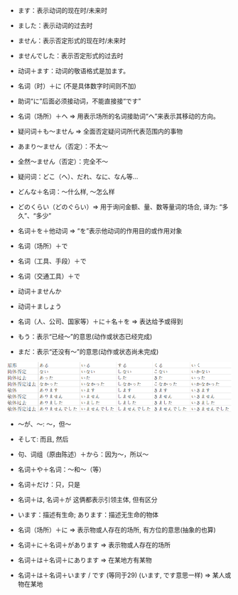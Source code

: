 - ます：表示动词的现在时/未来时
- ました：表示动词的过去时
- ません：表示否定形式的现在时/未来时
- ませんでした：表示否定形式的过去时

- 动词＋ます：动词的敬语格式是加ます。

- 名词（时）＋に (不是具体数字时间则不加)
- 助词“に”后面必须接动词，不能直接接“です”

- 名词（场所）＋ヘ => 用表示场所的名词接助词“ヘ”来表示其移动的方向。

- 疑问词＋も～ません => 全面否定疑问词所代表范围内的事物
- あまり～ません（否定）：不太～
- 全然～ません（否定）：完全不～

- 疑问词：どこ（ヘ）、だれ、なに、なん等...
- どんな＋名词：～什么样, ～怎么样
- どのくらい（どのぐらい）=> 用于询问金额、量、数等量词的场合, 译为: “多久”、“多少”

- 名词＋を＋他动词 => “を”表示他动词的作用目的或作用对象

- 名词（场所）＋で
- 名词（工具、手段）＋で
- 名词（交通工具）＋で

- 动词＋ませんか
- 动词＋ましょう

- 名词（人、公司、国家等）＋に＋名＋を => 表达给予或得到

- もう：表示“已经～”的意思(动作或状态已经完成)
- まだ：表示“还没有～”的意思(动作或状态尚未完成)

<img src="./images/常见动词变化.png" alt="图片加载错误">

- ～が、～: ～，但～
- そして: 而且, 然后
- 句、词组（原由陈述）＋から：因为～，所以～
- 名词＋や＋名词：～和～（等）
- 名词＋だけ：只，只是

- 名词＋は, 名词＋が 这俩都表示引领主体, 但有区分

- います：描述有生命; あります：描述无生命的物体

- 名词（场所）＋に => 表示物或人存在的场所, 有方位的意思(抽象的也算)

- 名词＋に＋名词＋があります => 表示物或人存在的场所
- 名词＋は＋名词＋にあります => 在某地方有某物
- 名词＋は＋名词＋います / です (等同于29) (います, です意思一样) => 某人或物在某地
